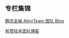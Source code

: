 ## 专栏集锦

[腾讯全端 AlloyTeam 团队 Blog](http://www.alloyteam.com/page/0/)

[有赞技术团队博客](https://tech.youzan.com/)